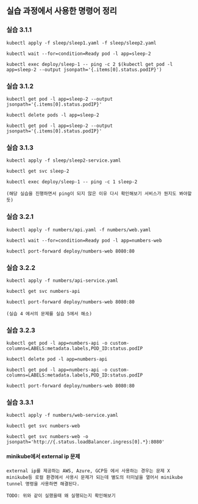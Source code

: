 ## 실습 과정에서 사용한 명령어 정리

### 실습 3.1.1

    kubectl apply -f sleep/sleep1.yaml -f sleep/sleep2.yaml

    kubectl wait --for=condition=Ready pod -l app=sleep-2

    kubectl exec deploy/sleep-1 -- ping -c 2 $(kubectl get pod -l app=sleep-2 --output jsonpath='{.items[0].status.podIP}')

### 실습 3.1.2

    kubectl get pod -l app=sleep-2 --output jsonpath='{.items[0].status.podIP}' 

    kubectl delete pods -l app=sleep-2

    kubectl get pod -l app=sleep-2 --output jsonpath='{.items[0].status.podIP}' 

### 실습 3.1.3

    kubectl apply -f sleep/sleep2-service.yaml

    kubectl get svc sleep-2
    
    kubectl exec deploy/sleep-1 -- ping -c 1 sleep-2

    (해당 실습을 진행하면서 ping이 되지 않은 이유 다시 확인해보기 서비스가 뭔지도 봐야할듯)

### 실습 3.2.1

    kubectl apply -f numbers/api.yaml -f numbers/web.yaml

    kubectl wait --for=condition=Ready pod -l app=numbers-web

    kubectl port-forward deploy/numbers-web 8080:80

### 실습 3.2.2

    kubectl apply -f numbers/api-service.yaml

    kubectl get svc numbers-api

    kubectl port-forward deploy/numbers-web 8080:80

    (실습 4 에서의 문제를 실습 5에서 해소)

### 실습 3.2.3

    kubectl get pod -l app=numbers-api -o custom-columns=LABELS:metadata.labels,POD_ID:status.podIP

    kubectl delete pod -l app=numbers-api

    kubectl get pod -l app=numbers-api -o custom-columns=LABELS:metadata.labels,POD_ID:status.podIP

    kubectl port-forward deploy/numbers-web 8080:80

### 실습 3.3.1

    kubectl apply -f numbers/web-service.yaml

    kubectl get svc numbers-web

    kubectl get svc numbers-web -o jsonpath='http://{.status.loadBalancer.ingress[0].*}:8080'

#### minikube에서 external ip <pending> 문제

    external ip를 제공하는 AWS, Azure, GCP등 에서 사용하는 경우는 문제 X
    minikube등 로컬 환경에서 사용시 문제가 되는데 별도의 터미널을 열어서 minikube tunnel 명령을 사용하면 해결된다.
    
    TODO: 위와 같이 실했을때 왜 실행되는지 확인해보기